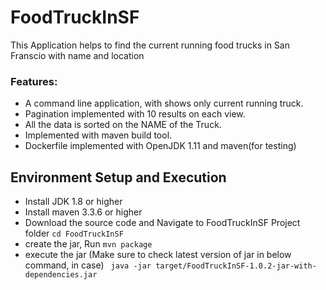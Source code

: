 # FoodTruckInSF

This Application helps to find the current running food trucks in San Franscio with name and location

### Features:
 * A command line application, with shows only current running truck.
 * Pagination implemented with 10 results on each view.
 * All the data is sorted on the NAME of the Truck.
 * Implemented with maven build tool.
 * Dockerfile implemented with OpenJDK 1.11 and maven(for testing)


 ## Environment Setup and Execution
 * Install JDK 1.8 or higher
 * Install maven 3.3.6 or higher
 * Download the source code and Navigate to FoodTruckInSF Project folder
	 	``` cd FoodTruckInSF ```	
 * create the jar, Run
		​```
		mvn package
		```
 * execute the jar (Make sure to check latest version of jar in below command, in case)
	​		``` 
			java -jar target/FoodTruckInSF-1.0.2-jar-with-dependencies.jar 
		```

